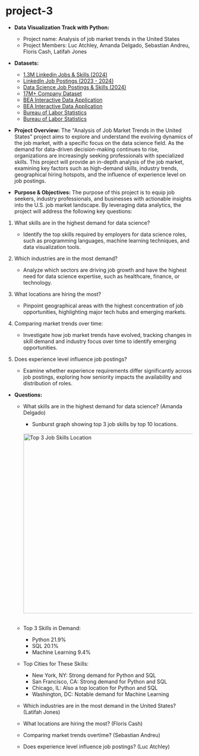 # project-3

- **Data Visualization Track with Python:**
  - Project name: Analysis of job market trends in the United States
  - Project Members: Luc Atchley, Amanda Delgado, Sebastian Andreu, Floris Cash, Latifah Jones

- **Datasets:**
  - [1.3M Linkedin Jobs & Skills (2024)](https://www.kaggle.com/datasets/asaniczka/1-3m-linkedin-jobs-and-skills-2024?resource=download&select=linkedin_job_postings.csv)
  - [LinkedIn Job Postings (2023 - 2024)](https://www.kaggle.com/datasets/arshkon/linkedin-job-postings)
  - [Data Science Job Postings & Skills (2024)](https://www.kaggle.com/datasets/asaniczka/data-science-job-postings-and-skills?select=job_postings.csv)
  - [17M+ Company Dataset](https://www.kaggle.com/datasets/mfrye0/bigpicture-company-dataset)
  - [BEA Interactive Data Application](https://apps.bea.gov/iTable/?reqid=19&step=2&isuri=1&1921=survey&_gl=1*txxocr*_ga*MTM5OTc3ODg0Ny4xNzMwNDIyMDU2*_ga_J4698JNNFT*MTczMDQyMjA1Ni4xLjEuMTczMDQyMjA2My41My4wLjA.#eyJhcHBpZCI6MTksInN0ZXBzIjpbMSwyLDNdLCJkYXRhIjpbWyJDYXRlZ29yaWVzIiwiU3VydmV5Il0sWyJOSVBBX1RhYmxlX0xpc3QiLCIxNzkiXV19)
  - [BEA Interactive Data Application](https://apps.bea.gov/iTable/?reqid=19&step=2&isuri=1&1921=survey&_gl=1*txxocr*_ga*MTM5OTc3ODg0Ny4xNzMwNDIyMDU2*_ga_J4698JNNFT*MTczMDQyMjA1Ni4xLjEuMTczMDQyMjA2My41My4wLjA.#eyJhcHBpZCI6MTksInN0ZXBzIjpbMSwyLDNdLCJkYXRhIjpbWyJDYXRlZ29yaWVzIiwiU3VydmV5Il0sWyJOSVBBX1RhYmxlX0xpc3QiLCIyMDEiXV19)
  - [Bureau of Labor Statistics](https://data.bls.gov/projections/nationalMatrix?queryParams=00-0000&ioType=o)
  - [Bureau of Labor Statistics](https://www.bls.gov/charts/state-employment-and-unemployment/industry-employment-by-state.htm)
    
- **Project Overview:**
The "Analysis of Job Market Trends in the United States" project aims to explore and understand the evolving dynamics of the job market, with a specific focus on the data science field. As the demand for data-driven decision-making continues to rise, organizations are increasingly seeking professionals with specialized skills. This project will provide an in-depth analysis of the job market, examining key factors such as high-demand skills, industry trends, geographical hiring hotspots, and the influence of experience level on job postings.

- **Purpose & Objectives:**
The purpose of this project is to equip job seekers, industry professionals, and businesses with actionable insights into the U.S. job market landscape. By leveraging data analytics, the project will address the following key questions:

1. What skills are in the highest demand for data science?
   - Identify the top skills required by employers for data science roles, such as programming languages, machine learning techniques, and data visualization tools.
  
2. Which industries are in the most demand?
   - Analyze which sectors are driving job growth and have the highest need for data science expertise, such as healthcare, finance, or technology.

3. What locations are hiring the most?
   - Pinpoint geographical areas with the highest concentration of job opportunities, highlighting major tech hubs and emerging markets.

4. Comparing market trends over time:
   - Investigate how job market trends have evolved, tracking changes in skill demand and industry focus over time to identify emerging opportunities.

5. Does experience level influence job postings?
   - Examine whether experience requirements differ significantly across job postings, exploring how seniority impacts the availability and distribution of roles.

- **Questions:**
  - What skills are in the highest demand for data science? (Amanda Delgado)
    - Sunburst graph showing top 3 job skills by top 10 locations.
    <br><br> <!-- Add two line breaks before the image -->
    <img width="484" alt="Top 3 Job Skills   Location" src="https://github.com/user-attachments/assets/04c1a0d5-9b85-46f9-aac2-7bbeed097e66">
    <br><br> <!-- Add two line breaks after the image -->
  - Top 3 Skills in Demand:
    - Python 21.9%
    - SQL 20.1%
    - Machine Learning 9.4%
  - Top Cities for These Skills: 
    - New York, NY: Strong demand for Python and SQL
    - San Francisco, CA: Strong demand for Python and SQL
    - Chicago, IL: Also a top location for Python and SQL
    - Washington, DC: Notable demand for Machine Learning

  - Which industries are in the most demand in the United States? (Latifah Jones)
  - What locations are hiring the most? (Floris Cash)
  - Comparing market trends overtime? (Sebastian Andreu)
  - Does experience level influence job postings? (Luc Atchley)



